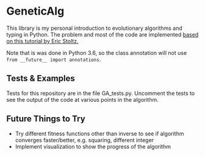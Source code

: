 # GeneticAlg
This library is my personal introduction to evolutionary algorithms and typing in Python. The problem and most of the code are implemented [based on this tutorial by Eric Stoltz.](https://towardsdatascience.com/evolution-of-a-salesman-a-complete-genetic-algorithm-tutorial-for-python-6fe5d2b3ca35)

Note that is was done in Python 3.6, so the class annotation will not use `from __future__ import annotations`.

## Tests & Examples
Tests for this repository are in the file GA_tests.py. Uncomment the tests to see the output of the code at various points in the algorithm.

## Future Things to Try
- Try different fitness functions other than inverse to see if algorithm converges faster/better, e.g. squaring, different integer
- Implement visualization to show the progress of the algorithm
